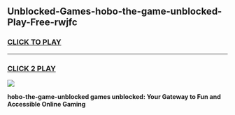 
## Unblocked-Games-hobo-the-game-unblocked-Play-Free-rwjfc
<h3>
<a href="https://premium76.site?title=hobo-the-game-unblocked&ref=20A">CLICK TO PLAY</a></h3>
<hr>

<h3>
<a href="https://premium76.site?title=hobo-the-game-unblocked&ref=20A">CLICK 2 PLAY</a>
  
</h3>

<a href="https://premium76.site?title=hobo-the-game-unblocked&ref=20A"><img src="https://clearcache.store/games.png"></a>


**hobo-the-game-unblocked games unblocked: Your Gateway to Fun and Accessible Online Gaming**
